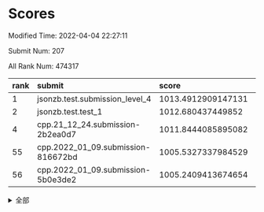# Scores

Modified Time: 2022-04-04 22:27:11

Submit Num: 207

All Rank Num: 474317

| rank |               submit               |       score        |       sigma        | pk_num |
| :--- | :--------------------------------- | :----------------- | :----------------- | :----- |
| 1    | jsonzb.test.submission_level_4     | 1013.4912909147131 | 0.8024054798961191 | 9163   |
| 2    | jsonzb.test.test_1                 | 1012.680437449852  | 0.8282217305737856 | 9168   |
| 4    | cpp.21_12_24.submission-2b2ea0d7   | 1011.8444085895082 | 0.7965354065710932 | 9170   |
| 55   | cpp.2022_01_09.submission-816672bd | 1005.5327337984529 | 0.7212267089506345 | 9168   |
| 56   | cpp.2022_01_09.submission-5b0e3de2 | 1005.2409413674654 | 0.7287642340691307 | 9165   |


<details>
<summary>全部</summary>

| rank |                 submit                 |       score        |       sigma        | pk_num |
| :--- | :------------------------------------- | :----------------- | :----------------- | :----- |
| 1    | jsonzb.test.submission_level_4         | 1013.4912909147131 | 0.8024054798961191 | 9163   |
| 2    | jsonzb.test.test_1                     | 1012.680437449852  | 0.8282217305737856 | 9168   |
| 3    | gobigger.level_3.submission_level_3_18 | 1012.1031582910795 | 0.7690828083601644 | 9163   |
| 4    | cpp.21_12_24.submission-2b2ea0d7       | 1011.8444085895082 | 0.7965354065710932 | 9170   |
| 5    | gobigger.level_3.submission_level_3_10 | 1011.7802778196119 | 0.7661766958176168 | 9169   |
| 6    | gobigger.level_3.submission_level_3_49 | 1011.6554419602168 | 0.7903360686636778 | 9167   |
| 7    | gobigger.level_3.submission_level_3_42 | 1011.534196793487  | 0.7965845647654213 | 9162   |
| 8    | gobigger.level_3.submission_level_3_45 | 1011.1098950934888 | 0.7620884327205063 | 9167   |
| 9    | gobigger.level_3.submission_level_3_32 | 1011.1072948945691 | 0.7714768792947713 | 9165   |
| 10   | gobigger.level_3.submission_level_3_38 | 1010.7741615700949 | 0.7668868112210407 | 9165   |
| 11   | gobigger.level_3.submission_level_3_44 | 1010.7278263552015 | 0.7988540410895668 | 9164   |
| 12   | gobigger.level_3.submission_level_3_5  | 1010.7013329691812 | 0.7694389772654912 | 9165   |
| 13   | gobigger.level_3.submission_level_3_2  | 1010.567666194379  | 0.7589826092594631 | 9165   |
| 14   | gobigger.level_3.submission_level_3_21 | 1010.5671617968791 | 0.7447877135413807 | 9165   |
| 15   | gobigger.level_3.submission_level_3_39 | 1010.5447394592759 | 0.7804481697184273 | 9163   |
| 16   | gobigger.level_3.submission_level_3_15 | 1010.5215797340265 | 0.8032963771399781 | 9159   |
| 17   | gobigger.level_3.submission_level_3_25 | 1010.3538467122848 | 0.752095581233546  | 9169   |
| 18   | gobigger.level_3.submission_level_3_4  | 1010.3527993850851 | 0.7582743360626512 | 9167   |
| 19   | gobigger.level_3.submission_level_3_37 | 1010.3522947615037 | 0.7771458649528037 | 9165   |
| 20   | gobigger.level_3.submission_level_3_35 | 1010.3357892737225 | 0.7715931070817297 | 9163   |
| 21   | gobigger.level_3.submission_level_3_11 | 1010.2513012246864 | 0.7551324002515423 | 9166   |
| 22   | gobigger.level_3.submission_level_3_27 | 1010.2004158018202 | 0.7863831717691013 | 9166   |
| 23   | gobigger.level_3.submission_level_3_43 | 1010.1800360402993 | 0.7561011027356961 | 9162   |
| 24   | gobigger.level_3.submission_level_3_16 | 1010.1130968452236 | 0.7521691436572417 | 9161   |
| 25   | gobigger.level_3.submission_level_3_1  | 1010.067748842847  | 0.7544085919287687 | 9163   |
| 26   | gobigger.level_3.submission_level_3_13 | 1010.0256187818636 | 0.7579306202802059 | 9165   |
| 27   | gobigger.level_3.submission_level_3_30 | 1010.0139028797057 | 0.7553090469398334 | 9164   |
| 28   | gobigger.level_3.submission_level_3_0  | 1010.0031440706971 | 0.7661267255510626 | 9167   |
| 29   | gobigger.level_3.submission_level_3_6  | 1009.9367301722025 | 0.7706158910560991 | 9164   |
| 30   | gobigger.level_3.submission_level_3_23 | 1009.9194951978126 | 0.7529407278952259 | 9166   |
| 31   | gobigger.level_3.submission_level_3_48 | 1009.7194002637774 | 0.7482124126150436 | 9166   |
| 32   | gobigger.level_3.submission_level_3_12 | 1009.6807936526221 | 0.7555197776555838 | 9162   |
| 33   | gobigger.level_3.submission_level_3_41 | 1009.6737820133212 | 0.7619789498169487 | 9172   |
| 34   | gobigger.level_3.submission_level_3_3  | 1009.6707478095287 | 0.7425802696041792 | 9166   |
| 35   | gobigger.level_3.submission_level_3_36 | 1009.6015519938991 | 0.7498744956263389 | 9166   |
| 36   | gobigger.level_3.submission_level_3_46 | 1009.5936549974103 | 0.7337285904670764 | 9160   |
| 37   | gobigger.level_3.submission_level_3_47 | 1009.5182258075413 | 0.7533796020372315 | 9164   |
| 38   | gobigger.level_3.submission_level_3_26 | 1009.4480320004103 | 0.7685123835194663 | 9167   |
| 39   | gobigger.level_3.submission_level_3_19 | 1009.4443134557882 | 0.7537249402172258 | 9163   |
| 40   | gobigger.level_3.submission_level_3_22 | 1009.3834241222838 | 0.7518409560790948 | 9167   |
| 41   | gobigger.level_3.submission_level_3_31 | 1009.3050860065458 | 0.7724981580856634 | 9165   |
| 42   | gobigger.level_3.submission_level_3_8  | 1009.1041383851738 | 0.7449549587265099 | 9167   |
| 43   | gobigger.level_3.submission_level_3_20 | 1008.982289501152  | 0.748598917978053  | 9173   |
| 44   | gobigger.level_3.submission_level_3_40 | 1008.9041903667239 | 0.7485642054044538 | 9164   |
| 45   | gobigger.level_3.submission_level_3_7  | 1008.8796048560612 | 0.7261375555626982 | 9165   |
| 46   | gobigger.level_3.submission_level_3_28 | 1008.798953593092  | 0.7413379227624752 | 9168   |
| 47   | gobigger.level_3.submission_level_3_29 | 1008.7264367204641 | 0.7286632844664167 | 9163   |
| 48   | gobigger.level_3.submission_level_3_14 | 1008.7206207126093 | 0.7627084733032512 | 9172   |
| 49   | gobigger.level_3.submission_level_3_34 | 1008.7030576712505 | 0.7440890133997364 | 9164   |
| 50   | gobigger.level_3.submission_level_3_17 | 1008.6747602889769 | 0.7560050101395891 | 9169   |
| 51   | gobigger.level_3.submission_level_3_9  | 1008.5276287534032 | 0.7416233222045482 | 9160   |
| 52   | gobigger.level_3.submission_level_3_33 | 1008.1646574359784 | 0.7437520462904953 | 9161   |
| 53   | gobigger.level_3.submission_level_3_24 | 1007.8321218541879 | 0.7315644644173258 | 9168   |
| 54   | gobigger.level_1.submission_level_1_34 | 1005.5697141660612 | 0.703444382857529  | 9165   |
| 55   | cpp.2022_01_09.submission-816672bd     | 1005.5327337984529 | 0.7212267089506345 | 9168   |
| 56   | cpp.2022_01_09.submission-5b0e3de2     | 1005.2409413674654 | 0.7287642340691307 | 9165   |
| 57   | gobigger.level_1.submission_level_1_48 | 1004.6639686226151 | 0.7204221658409303 | 9168   |
| 58   | gobigger.level_1.submission_level_1_11 | 1004.5901093687165 | 0.7146219690174904 | 9165   |
| 59   | gobigger.level_1.submission_level_1_24 | 1004.5655202799379 | 0.7145130472525907 | 9164   |
| 60   | gobigger.level_1.submission_level_1_2  | 1004.5391867006631 | 0.7323170336614604 | 9167   |
| 61   | gobigger.level_1.submission_level_1_14 | 1004.4335439183179 | 0.7255917340439162 | 9165   |
| 62   | gobigger.level_1.submission_level_1_37 | 1004.4283654260018 | 0.7220576323370144 | 9171   |
| 63   | gobigger.level_1.submission_level_1_5  | 1004.3989122486687 | 0.6995163093923843 | 9163   |
| 64   | gobigger.level_1.submission_level_1_4  | 1004.3446724349579 | 0.7093745646726884 | 9166   |
| 65   | gobigger.level_1.submission_level_1_36 | 1004.2920252950066 | 0.7327511273072342 | 9166   |
| 66   | gobigger.level_1.submission_level_1_47 | 1004.057476519637  | 0.7309782341615746 | 9168   |
| 67   | gobigger.level_1.submission_level_1_32 | 1003.8614305176138 | 0.7181047897041576 | 9165   |
| 68   | gobigger.level_1.submission_level_1_13 | 1003.8200021845032 | 0.7132747445962827 | 9165   |
| 69   | gobigger.level_1.submission_level_1_39 | 1003.8113423908375 | 0.7258655301833524 | 9164   |
| 70   | gobigger.level_1.submission_level_1_31 | 1003.8079148380956 | 0.7204054290260469 | 9165   |
| 71   | gobigger.level_1.submission_level_1_9  | 1003.8033378192538 | 0.7278065331573215 | 9164   |
| 72   | gobigger.level_1.submission_level_1_28 | 1003.7515221971215 | 0.7216677731229679 | 9164   |
| 73   | gobigger.level_1.submission_level_1_49 | 1003.7173642259547 | 0.7127011076154136 | 9167   |
| 74   | gobigger.level_1.submission_level_1_21 | 1003.6441258021225 | 0.7120685386462953 | 9170   |
| 75   | gobigger.level_1.submission_level_1_17 | 1003.5736614179746 | 0.7092879782624328 | 9162   |
| 76   | gobigger.level_1.submission_level_1_40 | 1003.5458890715731 | 0.7162530622330655 | 9164   |
| 77   | gobigger.level_1.submission_level_1_41 | 1003.478448422381  | 0.7083210704572337 | 9167   |
| 78   | gobigger.level_1.submission_level_1_8  | 1003.429904650978  | 0.7241029432122885 | 9158   |
| 79   | gobigger.level_1.submission_level_1_23 | 1003.4025740160594 | 0.7149402501212342 | 9166   |
| 80   | gobigger.level_1.submission_level_1_25 | 1003.399317966874  | 0.7187579023819467 | 9165   |
| 81   | gobigger.level_1.submission_level_1_46 | 1003.3920574339795 | 0.7150846919059636 | 9169   |
| 82   | gobigger.level_1.submission_level_1_29 | 1003.2600398542614 | 0.7003540909991628 | 9169   |
| 83   | gobigger.level_1.submission_level_1_20 | 1003.1677741623831 | 0.7062422273296094 | 9167   |
| 84   | gobigger.level_1.submission_level_1_35 | 1003.1419116932018 | 0.715693195722655  | 9168   |
| 85   | gobigger.level_1.submission_level_1_22 | 1003.0526861423652 | 0.7125652765588447 | 9167   |
| 86   | gobigger.level_1.submission_level_1_27 | 1003.0147863627919 | 0.7032447991052277 | 9168   |
| 87   | gobigger.level_1.submission_level_1_26 | 1002.9539057886582 | 0.7144213908080012 | 9166   |
| 88   | gobigger.level_1.submission_level_1_44 | 1002.7884809811029 | 0.713128127677121  | 9168   |
| 89   | gobigger.level_1.submission_level_1_12 | 1002.783361127915  | 0.7181924976949002 | 9162   |
| 90   | gobigger.level_1.submission_level_1_33 | 1002.7115405725979 | 0.7160133495718506 | 9159   |
| 91   | gobigger.level_1.submission_level_1_15 | 1002.5904769422982 | 0.7257113184758102 | 9169   |
| 92   | gobigger.level_1.submission_level_1_42 | 1002.5803127516348 | 0.7131450718663834 | 9165   |
| 93   | gobigger.level_1.submission_level_1_19 | 1002.4415208849562 | 0.713500059437271  | 9169   |
| 94   | gobigger.level_1.submission_level_1_6  | 1002.4247270424681 | 0.7246297295456142 | 9160   |
| 95   | gobigger.level_1.submission_level_1_45 | 1002.3928064365138 | 0.7139618010081336 | 9163   |
| 96   | gobigger.level_1.submission_level_1_43 | 1002.3884897119749 | 0.7255461429967494 | 9164   |
| 97   | gobigger.level_1.submission_level_1_7  | 1002.3412895018996 | 0.7352120249898254 | 9170   |
| 98   | gobigger.level_1.submission_level_1_30 | 1002.2764105499784 | 0.7177254315366465 | 9166   |
| 99   | gobigger.level_1.submission_level_1_16 | 1002.0446401227445 | 0.7083284131931791 | 9164   |
| 100  | gobigger.level_1.submission_level_1_10 | 1001.9543920084054 | 0.7083467959321743 | 9163   |
| 101  | gobigger.level_1.submission_level_1_18 | 1001.9176318107012 | 0.7152351479903982 | 9167   |
| 102  | gobigger.level_1.submission_level_1_3  | 1001.8889290273231 | 0.706249815017295  | 9159   |
| 103  | gobigger.level_1.submission_level_1_38 | 1001.6605006655368 | 0.719454896307749  | 9164   |
| 104  | gobigger.level_1.submission_level_1_0  | 1001.650057870511  | 0.7113034143541735 | 9168   |
| 105  | gobigger.level_1.submission_level_1_1  | 1001.476124970697  | 0.7090850317568426 | 9165   |
| 106  | gobigger.random.submission_random_27   | 997.6683226082332  | 0.708452434043857  | 9169   |
| 107  | gobigger.random.submission_random_31   | 996.9772001249299  | 0.7154227772186864 | 9159   |
| 108  | gobigger.random.submission_random_45   | 996.9445175095817  | 0.7014853310956657 | 9171   |
| 109  | gobigger.random.submission_random_46   | 996.9366042208543  | 0.6981914450562703 | 9163   |
| 110  | gobigger.random.submission_random_38   | 996.9233719568041  | 0.7135938698475845 | 9166   |
| 111  | gobigger.random.submission_random_49   | 996.8482290088837  | 0.709956039422762  | 9161   |
| 112  | gobigger.random.submission_random_16   | 996.8091420934707  | 0.7235602059583961 | 9168   |
| 113  | gobigger.random.submission_random_39   | 996.7277871990323  | 0.7018675018018383 | 9165   |
| 114  | gobigger.random.submission_random_4    | 996.6576934770148  | 0.696952606257127  | 9168   |
| 115  | gobigger.random.submission_random_7    | 996.6142038503205  | 0.7019144479204298 | 9167   |
| 116  | gobigger.random.submission_random_21   | 996.5974768221834  | 0.7109832157254807 | 9168   |
| 117  | gobigger.random.submission_random_25   | 996.5336034974383  | 0.7087644794061597 | 9168   |
| 118  | gobigger.random.submission_random_42   | 996.5080123262194  | 0.701704816518791  | 9166   |
| 119  | gobigger.random.submission_random_3    | 996.447411124846   | 0.7125101560332685 | 9163   |
| 120  | gobigger.random.submission_random_1    | 996.4125640791143  | 0.705839065067581  | 9166   |
| 121  | gobigger.random.submission_random_37   | 996.3417040805246  | 0.7038827900317527 | 9169   |
| 122  | gobigger.random.submission_random_44   | 996.3068038121885  | 0.7033306569826628 | 9170   |
| 123  | gobigger.random.submission_random_0    | 996.2759985719492  | 0.7065037186229872 | 9166   |
| 124  | gobigger.random.submission_random_26   | 996.2520545167345  | 0.7048743159121809 | 9164   |
| 125  | gobigger.random.submission_random_35   | 996.249362083214   | 0.716252789057831  | 9167   |
| 126  | gobigger.random.submission_random_36   | 996.2063481481872  | 0.716270508671304  | 9164   |
| 127  | gobigger.random.submission_random_47   | 996.175861621357   | 0.6909072718461708 | 9165   |
| 128  | gobigger.random.submission_random_14   | 996.1104968030869  | 0.7176126594261114 | 9164   |
| 129  | gobigger.random.submission_random_34   | 996.0940323000534  | 0.7059219379717243 | 9165   |
| 130  | gobigger.random.submission_random_10   | 996.032752588696   | 0.7044138645656789 | 9169   |
| 131  | gobigger.random.submission_random_13   | 995.9773902411198  | 0.704920471840815  | 9167   |
| 132  | gobigger.random.submission_random_2    | 995.9697098541263  | 0.7140142327570314 | 9169   |
| 133  | gobigger.random.submission_random_18   | 995.9558020588219  | 0.7284868786432811 | 9168   |
| 134  | gobigger.random.submission_random_5    | 995.8816629485908  | 0.71659271296546   | 9170   |
| 135  | gobigger.random.submission_random_19   | 995.7852614218564  | 0.7097501730284667 | 9173   |
| 136  | gobigger.random.submission_random_41   | 995.7176329001608  | 0.7161964248215987 | 9166   |
| 137  | gobigger.random.submission_random_12   | 995.6913805828333  | 0.7197899737342196 | 9169   |
| 138  | gobigger.random.submission_random_9    | 995.685231819264   | 0.7108553725955827 | 9165   |
| 139  | gobigger.random.submission_random_23   | 995.6036888241711  | 0.7054916594693226 | 9165   |
| 140  | gobigger.random.submission_random_11   | 995.557330250798   | 0.7200710808854649 | 9165   |
| 141  | gobigger.random.submission_random_40   | 995.525645323047   | 0.697916496819034  | 9166   |
| 142  | gobigger.random.submission_random_28   | 995.5102972472665  | 0.7239226165128291 | 9164   |
| 143  | gobigger.random.submission_random_33   | 995.4504548215981  | 0.7123799480195989 | 9168   |
| 144  | gobigger.random.submission_random_20   | 995.4118002292016  | 0.7101610480809094 | 9164   |
| 145  | gobigger.random.submission_random_32   | 995.2455978426716  | 0.7126143205571348 | 9164   |
| 146  | gobigger.random.submission_random_22   | 995.1228755378888  | 0.7041473972649043 | 9158   |
| 147  | gobigger.random.submission_random_15   | 995.1049993088716  | 0.7234468690914603 | 9166   |
| 148  | gobigger.random.submission_random_17   | 995.0774321560617  | 0.7257326862623792 | 9160   |
| 149  | gobigger.random.submission_random_48   | 995.0477254678392  | 0.7028866415407128 | 9168   |
| 150  | gobigger.random.submission_random_30   | 995.0468051373285  | 0.71587892329033   | 9164   |
| 151  | gobigger.random.submission_random_8    | 994.962935865735   | 0.7228243762561459 | 9165   |
| 152  | gobigger.random.submission_random_29   | 994.9583357542712  | 0.717919846588311  | 9164   |
| 153  | gobigger.level_2.submission_level_2_20 | 994.9444147016331  | 0.7138553488597502 | 9162   |
| 154  | gobigger.random.submission_random_24   | 994.8241358754808  | 0.7288688011374249 | 9163   |
| 155  | gobigger.random.submission_random_43   | 994.6268625311202  | 0.7121670202091165 | 9163   |
| 156  | gobigger.level_2.submission_level_2_13 | 994.5462406544247  | 0.7259806090644848 | 9161   |
| 157  | gobigger.random.submission_random_6    | 994.105077344301   | 0.7344957963744121 | 9167   |
| 158  | gobigger.level_2.submission_level_2_39 | 993.7202417271576  | 0.7385527840947004 | 9170   |
| 159  | gobigger.level_2.submission_level_2_23 | 993.4538359486272  | 0.7330246360773472 | 9165   |
| 160  | gobigger.level_2.submission_level_2_9  | 993.3669923030446  | 0.7458443219543349 | 9170   |
| 161  | gobigger.level_2.submission_level_2_15 | 993.3323005542545  | 0.7274303643241001 | 9161   |
| 162  | gobigger.level_2.submission_level_2_37 | 993.315848867865   | 0.7308420796986987 | 9162   |
| 163  | gobigger.level_2.submission_level_2_17 | 993.2991901786793  | 0.7249338196154289 | 9161   |
| 164  | gobigger.level_2.submission_level_2_0  | 993.2982074268821  | 0.7418704089967031 | 9165   |
| 165  | gobigger.level_2.submission_level_2_7  | 993.2838297298132  | 0.7451377559479984 | 9165   |
| 166  | gobigger.level_2.submission_level_2_21 | 993.2418640068942  | 0.7194910976369532 | 9170   |
| 167  | gobigger.level_2.submission_level_2_6  | 993.1016219088575  | 0.742316070146588  | 9165   |
| 168  | gobigger.level_2.submission_level_2_26 | 992.9420651955395  | 0.7373279621925523 | 9163   |
| 169  | gobigger.level_2.submission_level_2_41 | 992.9271515255564  | 0.723935543607995  | 9165   |
| 170  | gobigger.level_2.submission_level_2_2  | 992.9206747156813  | 0.7396637777658772 | 9166   |
| 171  | gobigger.level_2.submission_level_2_27 | 992.9084905425992  | 0.7352400925945909 | 9161   |
| 172  | gobigger.level_2.submission_level_2_31 | 992.9056868882559  | 0.7351472301994212 | 9164   |
| 173  | gobigger.level_2.submission_level_2_46 | 992.9037756866891  | 0.7248677063827152 | 9167   |
| 174  | gobigger.level_2.submission_level_2_42 | 992.9032258894938  | 0.7215090905114068 | 9166   |
| 175  | gobigger.level_2.submission_level_2_22 | 992.8953101767918  | 0.7395930130670563 | 9167   |
| 176  | gobigger.level_2.submission_level_2_43 | 992.7774464156533  | 0.7315826430725662 | 9169   |
| 177  | gobigger.level_2.submission_level_2_49 | 992.7237346016605  | 0.734844769031337  | 9169   |
| 178  | gobigger.level_2.submission_level_2_29 | 992.7191035584494  | 0.7351010838202845 | 9168   |
| 179  | gobigger.level_2.submission_level_2_18 | 992.6074435605041  | 0.741366575857827  | 9162   |
| 180  | gobigger.level_2.submission_level_2_40 | 992.2959855335755  | 0.7521495053593735 | 9169   |
| 181  | gobigger.level_2.submission_level_2_48 | 992.2846050017146  | 0.7525360415427104 | 9162   |
| 182  | gobigger.level_2.submission_level_2_32 | 992.2766709825671  | 0.7357924462072717 | 9161   |
| 183  | gobigger.level_2.submission_level_2_33 | 992.1995921875537  | 0.7434885702117742 | 9167   |
| 184  | gobigger.level_2.submission_level_2_19 | 992.1216302714747  | 0.7376449879585107 | 9167   |
| 185  | gobigger.level_2.submission_level_2_38 | 992.1193952436325  | 0.730888479595167  | 9165   |
| 186  | gobigger.level_2.submission_level_2_25 | 992.1188502981332  | 0.7403186019496731 | 9167   |
| 187  | gobigger.level_2.submission_level_2_47 | 992.0328589462673  | 0.7559005733836809 | 9166   |
| 188  | gobigger.level_2.submission_level_2_24 | 991.9722332203374  | 0.7700178916503078 | 9164   |
| 189  | gobigger.level_2.submission_level_2_34 | 991.9604155457226  | 0.7428230399314483 | 9163   |
| 190  | gobigger.level_2.submission_level_2_35 | 991.9141316578051  | 0.7370310820910876 | 9168   |
| 191  | gobigger.level_2.submission_level_2_4  | 991.8108451874265  | 0.7330957115439511 | 9161   |
| 192  | gobigger.level_2.submission_level_2_30 | 991.597818592376   | 0.7505313019774985 | 9163   |
| 193  | gobigger.level_2.submission_level_2_3  | 991.5911178512272  | 0.7370904629165107 | 9166   |
| 194  | gobigger.level_2.submission_level_2_1  | 991.4173272377662  | 0.7543627490200787 | 9170   |
| 195  | gobigger.level_2.submission_level_2_11 | 991.3614495491722  | 0.7525827492810562 | 9166   |
| 196  | gobigger.level_2.submission_level_2_45 | 991.3036607692956  | 0.7338916987376642 | 9170   |
| 197  | gobigger.level_2.submission_level_2_12 | 991.2143431284213  | 0.7727011108337131 | 9160   |
| 198  | gobigger.level_2.submission_level_2_44 | 991.1881936818595  | 0.7652774474224749 | 9166   |
| 199  | gobigger.level_2.submission_level_2_10 | 991.0705053484564  | 0.7647996996680858 | 9165   |
| 200  | gobigger.level_2.submission_level_2_5  | 991.0295537033388  | 0.7549385216030801 | 9172   |
| 201  | gobigger.level_2.submission_level_2_8  | 990.9917915484306  | 0.7643821983964157 | 9170   |
| 202  | gobigger.level_2.submission_level_2_14 | 990.9914443700861  | 0.7451683276775118 | 9167   |
| 203  | gobigger.level_2.submission_level_2_28 | 990.941655864483   | 0.7628782451681398 | 9168   |
| 204  | gobigger.level_2.submission_level_2_36 | 990.5307562913549  | 0.7554803894435905 | 9165   |
| 205  | gobigger.level_2.submission_level_2_16 | 989.4044977913466  | 0.7896926496710797 | 9163   |
| 206  | gobigger.none.submission_none_1        | 977.5545990335801  | 1.2976719101907166 | 9167   |
| 207  | gobigger.none.submission_none_0        | 976.3515597371804  | 1.4297585460275046 | 9171   |

</details>
